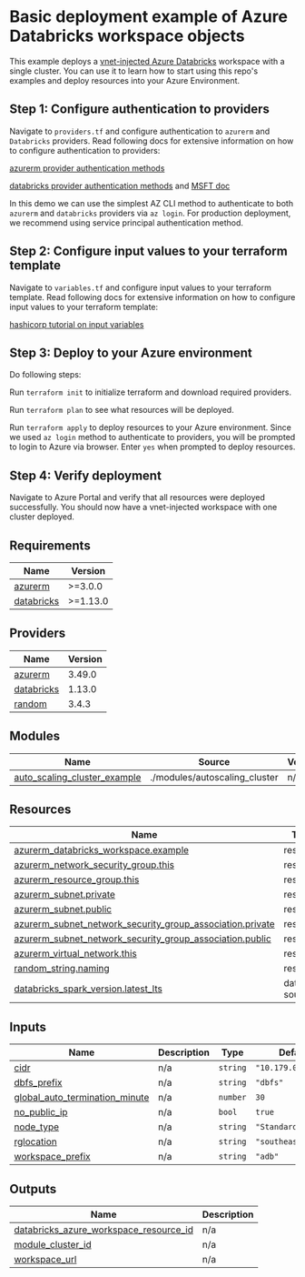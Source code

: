 # Basic deployment example of Azure Databricks workspace objects

This example deploys a [vnet-injected Azure Databricks](https://learn.microsoft.com/en-us/azure/databricks/administration-guide/cloud-configurations/azure/vnet-inject) workspace with a single cluster. You can use it to learn how to start using this repo's examples and deploy resources into your Azure Environment.

Step 1: Configure authentication to providers
---------------------------------------------
Navigate to `providers.tf` and configure authentication to `azurerm` and `Databricks` providers. Read following docs for extensive information on how to configure authentication to providers:

[azurerm provider authentication methods](https://learn.microsoft.com/en-us/azure/developer/terraform/authenticate-to-azure?tabs=bash)

[databricks provider authentication methods](https://registry.terraform.io/providers/databricks/databricks/latest/docs#authentication) and [MSFT doc](https://learn.microsoft.com/en-us/azure/databricks/dev-tools/terraform/#requirements)

In this demo we can use the simplest AZ CLI method to authenticate to both `azurerm` and `databricks` providers via `az login`. For production deployment, we recommend using service principal authentication method.

Step 2: Configure input values to your terraform template
--------------------------------------------------------
Navigate to `variables.tf` and configure input values to your terraform template. Read following docs for extensive information on how to configure input values to your terraform template:

[hashicorp tutorial on input variables](https://developer.hashicorp.com/terraform/language/values/variables)

Step 3: Deploy to your Azure environment
---------------------------------------
Do following steps:

Run `terraform init` to initialize terraform and download required providers.

Run `terraform plan` to see what resources will be deployed.

Run `terraform apply` to deploy resources to your Azure environment. Since we used `az login` method to authenticate to providers, you will be prompted to login to Azure via browser. Enter `yes` when prompted to deploy resources.

Step 4: Verify deployment
-------------------------
Navigate to Azure Portal and verify that all resources were deployed successfully. You should now have a vnet-injected workspace with one cluster deployed.
<!-- BEGIN_TF_DOCS -->
## Requirements

| Name                                                                         | Version  |
| ---------------------------------------------------------------------------- | -------- |
| <a name="requirement_azurerm"></a> [azurerm](#requirement\_azurerm)          | >=3.0.0  |
| <a name="requirement_databricks"></a> [databricks](#requirement\_databricks) | >=1.13.0 |

## Providers

| Name                                                                   | Version |
| ---------------------------------------------------------------------- | ------- |
| <a name="provider_azurerm"></a> [azurerm](#provider\_azurerm)          | 3.49.0  |
| <a name="provider_databricks"></a> [databricks](#provider\_databricks) | 1.13.0  |
| <a name="provider_random"></a> [random](#provider\_random)             | 3.4.3   |

## Modules

| Name                                                                                                                           | Source                        | Version |
| ------------------------------------------------------------------------------------------------------------------------------ | ----------------------------- | ------- |
| <a name="module_auto_scaling_cluster_example"></a> [auto\_scaling\_cluster\_example](#module\_auto\_scaling\_cluster\_example) | ./modules/autoscaling_cluster | n/a     |

## Resources

| Name                                                                                                                                                                                   | Type        |
| -------------------------------------------------------------------------------------------------------------------------------------------------------------------------------------- | ----------- |
| [azurerm_databricks_workspace.example](https://registry.terraform.io/providers/hashicorp/azurerm/latest/docs/resources/databricks_workspace)                                           | resource    |
| [azurerm_network_security_group.this](https://registry.terraform.io/providers/hashicorp/azurerm/latest/docs/resources/network_security_group)                                          | resource    |
| [azurerm_resource_group.this](https://registry.terraform.io/providers/hashicorp/azurerm/latest/docs/resources/resource_group)                                                          | resource    |
| [azurerm_subnet.private](https://registry.terraform.io/providers/hashicorp/azurerm/latest/docs/resources/subnet)                                                                       | resource    |
| [azurerm_subnet.public](https://registry.terraform.io/providers/hashicorp/azurerm/latest/docs/resources/subnet)                                                                        | resource    |
| [azurerm_subnet_network_security_group_association.private](https://registry.terraform.io/providers/hashicorp/azurerm/latest/docs/resources/subnet_network_security_group_association) | resource    |
| [azurerm_subnet_network_security_group_association.public](https://registry.terraform.io/providers/hashicorp/azurerm/latest/docs/resources/subnet_network_security_group_association)  | resource    |
| [azurerm_virtual_network.this](https://registry.terraform.io/providers/hashicorp/azurerm/latest/docs/resources/virtual_network)                                                        | resource    |
| [random_string.naming](https://registry.terraform.io/providers/hashicorp/random/latest/docs/resources/string)                                                                          | resource    |
| [databricks_spark_version.latest_lts](https://registry.terraform.io/providers/databricks/databricks/latest/docs/data-sources/spark_version)                                            | data source |

## Inputs

| Name                                                                                                                               | Description | Type     | Default             | Required |
| ---------------------------------------------------------------------------------------------------------------------------------- | ----------- | -------- | ------------------- | :------: |
| <a name="input_cidr"></a> [cidr](#input\_cidr)                                                                                     | n/a         | `string` | `"10.179.0.0/20"`   |    no    |
| <a name="input_dbfs_prefix"></a> [dbfs\_prefix](#input\_dbfs\_prefix)                                                              | n/a         | `string` | `"dbfs"`            |    no    |
| <a name="input_global_auto_termination_minute"></a> [global\_auto\_termination\_minute](#input\_global\_auto\_termination\_minute) | n/a         | `number` | `30`                |    no    |
| <a name="input_no_public_ip"></a> [no\_public\_ip](#input\_no\_public\_ip)                                                         | n/a         | `bool`   | `true`              |    no    |
| <a name="input_node_type"></a> [node\_type](#input\_node\_type)                                                                    | n/a         | `string` | `"Standard_DS3_v2"` |    no    |
| <a name="input_rglocation"></a> [rglocation](#input\_rglocation)                                                                   | n/a         | `string` | `"southeastasia"`   |    no    |
| <a name="input_workspace_prefix"></a> [workspace\_prefix](#input\_workspace\_prefix)                                               | n/a         | `string` | `"adb"`             |    no    |

## Outputs

| Name                                                                                                                                                           | Description |
| -------------------------------------------------------------------------------------------------------------------------------------------------------------- | ----------- |
| <a name="output_databricks_azure_workspace_resource_id"></a> [databricks\_azure\_workspace\_resource\_id](#output\_databricks\_azure\_workspace\_resource\_id) | n/a         |
| <a name="output_module_cluster_id"></a> [module\_cluster\_id](#output\_module\_cluster\_id)                                                                    | n/a         |
| <a name="output_workspace_url"></a> [workspace\_url](#output\_workspace\_url)                                                                                  | n/a         |
<!-- END_TF_DOCS -->